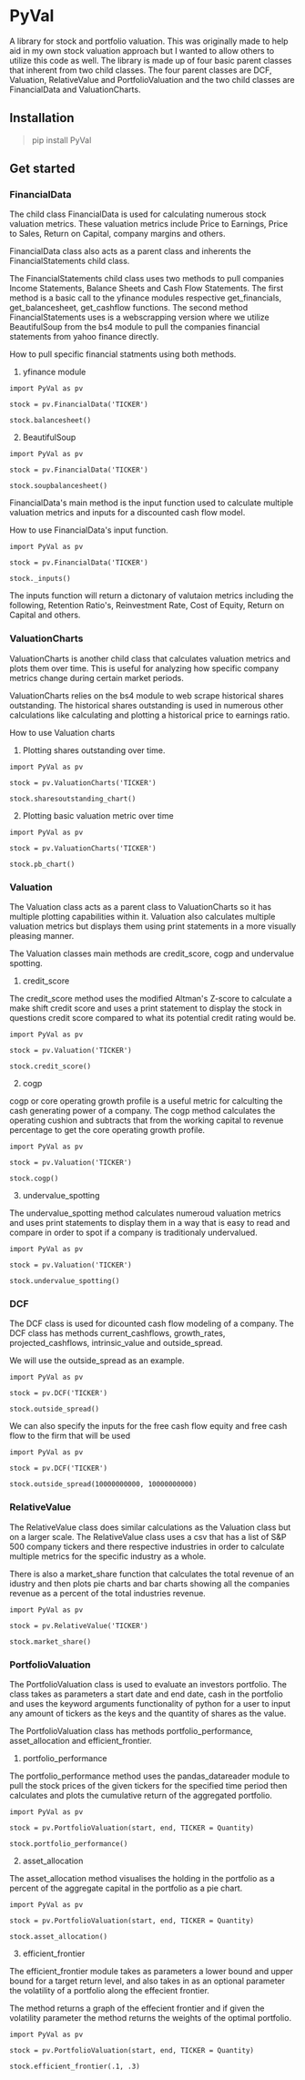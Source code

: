 # PyVal

A library for stock and portfolio valuation.
This was originally made to help aid in my own stock valuation approach but I wanted to allow others to utilize this code as well.
The library is made up of four basic parent classes that inherent from two child classes.
The four parent classes are DCF, Valuation, RelativeValue and PortfolioValuation and the two child classes are FinancialData and ValuationCharts.

## Installation
>pip install PyVal

## Get started

### FinancialData

The child class FinancialData is used for calculating numerous stock valuation metrics. These valuation metrics include Price to Earnings, Price to Sales, Return on Capital, company margins and others.

FinancialData class also acts as a parent class and inherents the FinancialStatements child class.

The FinancialStatements child class uses two methods to pull companies Income Statements, Balance Sheets and Cash Flow Statements. The first method is a basic call to the yfinance modules respective get_financials, get_balancesheet, get_cashflow functions. The second method FinancialStatements uses is a webscrapping version where we utilize BeautifulSoup from the bs4 module to pull the companies financial statements from yahoo finance directly.

How to pull specific financial statments using both methods.

1) yfinance module

```
import PyVal as pv

stock = pv.FinancialData('TICKER')

stock.balancesheet()
```

2) BeautifulSoup

```
import PyVal as pv

stock = pv.FinancialData('TICKER')

stock.soupbalancesheet()
```

FinancialData's main method is the input function used to calculate multiple valuation metrics and inputs for a discounted cash flow model.

How to use FinancialData's input function.

```
import PyVal as pv

stock = pv.FinancialData('TICKER')

stock._inputs()
```

The inputs function will return a dictonary of valutaion metrics including the following, Retention Ratio's, Reinvestment Rate, Cost of Equity, Return on Capital and others.

### ValuationCharts

ValuationCharts is another child class that calculates valuation metrics and plots them over time. This is useful for analyzing how specific company metrics change during certain market periods.

ValuationCharts relies on the bs4 module to web scrape historical shares outstanding. The historical shares outstanding is used in numerous other calculations like calculating and plotting a historical price to earnings ratio.

How to use Valuation charts

1) Plotting shares outstanding over time.

```
import PyVal as pv

stock = pv.ValuationCharts('TICKER')

stock.sharesoutstanding_chart()
```

2) Plotting basic valuation metric over time

```
import PyVal as pv

stock = pv.ValuationCharts('TICKER')

stock.pb_chart()
```

### Valuation

The Valuation class acts as a parent class to ValuationCharts so it has multiple plotting capabilities within it. Valuation also calculates multiple valuation metrics but displays them using print statements in a more visually pleasing manner.

The Valuation classes main methods are credit_score, cogp and undervalue spotting.

1) credit_score

The credit_score method uses the modified Altman's Z-score to calculate a make shift credit score and uses a print statement to display the stock in questions credit score compared to what its potential credit rating would be.

```
import PyVal as pv

stock = pv.Valuation('TICKER')

stock.credit_score()
``` 

2) cogp

cogp or core operating growth profile is a useful metric for calculting the cash generating power of a company. The cogp method calculates the operating cushion and subtracts that from the working capital to revenue percentage to get the core operating growth profile.

```
import PyVal as pv

stock = pv.Valuation('TICKER')

stock.cogp()
```

3) undervalue_spotting

The undervalue_spotting method calculates numeroud valuation metrics and uses print statements to display them in a way that is easy to read and compare in order to spot if a company is traditionaly undervalued.

```
import PyVal as pv

stock = pv.Valuation('TICKER')

stock.undervalue_spotting()
``` 

### DCF

The DCF class is used for dicounted cash flow modeling of a company. The DCF class has methods current_cashflows, growth_rates, projected_cashflows, intrinsic_value and outside_spread.

We will use the outside_spread as an example.

```
import PyVal as pv

stock = pv.DCF('TICKER')

stock.outside_spread()
```

We can also specify the inputs for the free cash flow equity and free cash flow to the firm that will be used

```
import PyVal as pv

stock = pv.DCF('TICKER')

stock.outside_spread(10000000000, 10000000000)

```

### RelativeValue

The RelativeValue class does similar calculations as the Valuation class but on a larger scale. The RelativeValue class uses a csv that has a list of S&P 500 company tickers and there respective industries in order to calculate multiple metrics for the specific industry as a whole.

There is also a market_share function that calculates the total revenue of an idustry and then plots pie charts and bar charts showing all the companies revenue as a percent of the total industries revenue.

```
import PyVal as pv

stock = pv.RelativeValue('TICKER')

stock.market_share()
```

### PortfolioValuation

The PortfolioValuation class is used to evaluate an investors portfolio. The class takes as parameters a start date and end date, cash in the portfolio and uses the keyword arguments functionality of python for a user to input any amount of tickers as the keys and the quantity of shares as the value.

The PortfolioValuation class has methods portfolio_performance, asset_allocation and efficient_frontier.

1) portfolio_performance

The portfolio_performance method uses the pandas_datareader module to pull the stock prices of the given tickers for the specified time period then calculates and plots the cumulative return of the aggregated portfolio.

```
import PyVal as pv

stock = pv.PortfolioValuation(start, end, TICKER = Quantity)

stock.portfolio_performance()
```

2) asset_allocation

The asset_allocation method visualises the holding in the portfolio as a percent of the aggregate capital in the portfolio as a pie chart.

```
import PyVal as pv

stock = pv.PortfolioValuation(start, end, TICKER = Quantity)

stock.asset_allocation()
``` 

3) efficient_frontier

The efficient_frontier module takes as parameters a lower bound and upper bound for a target return level, and also takes in as an optional parameter the volatility of a portfolio along the effecient frontier.

The method returns a graph of the effecient frontier and if given the volatility parameter the method returns the weights of the optimal portfolio.

```
import PyVal as pv

stock = pv.PortfolioValuation(start, end, TICKER = Quantity)

stock.efficient_frontier(.1, .3)
``` 